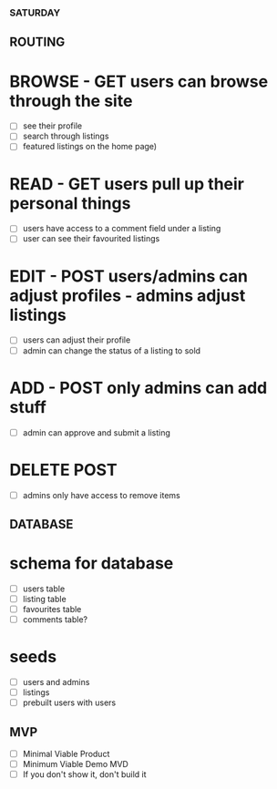 ### SATURDAY

## ROUTING
# BROWSE - GET users can browse through the site
- [ ] see their profile
- [ ] search through listings
- [ ] featured listings on the home page)
# READ - GET users pull up their personal things
- [ ] users have access to a comment field under a listing
- [ ] user can see their favourited listings
# EDIT - POST users/admins can adjust profiles - admins adjust listings
- [ ] users can adjust their profile
- [ ] admin can change the status of a listing to sold
# ADD - POST only admins can add stuff
- [ ] admin can approve and submit a listing
# DELETE POST
- [ ] admins only have access to remove items

## DATABASE
# schema for database
- [ ] users table
- [ ] listing table
- [ ] favourites table
- [ ] comments table?
# seeds
- [ ] users and admins
- [ ] listings
- [ ] prebuilt users with users

## MVP
- [ ] Minimal Viable Product
- [ ] Minimum Viable Demo MVD
- [ ] If you don't show it, don't build it
